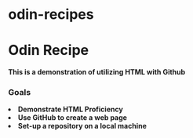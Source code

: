 # odin-recipes
<body>
  <h1>Odin Recipe</h1>
    <div>
      <p><strong>This is a demonstration of utilizing HTML with Github<strong></p>
    </div>
      <h3><strong>Goals</strong></h3>
        <li>Demonstrate HTML Proficiency</li>
        <li>Use GitHub to create a web page</li>
        <li>Set-up a repository on a local machine</li>
</body>
 
